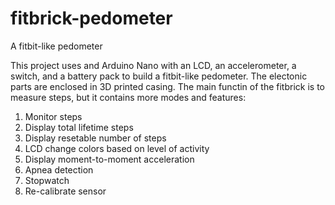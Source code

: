# fitbrick-pedometer
A fitbit-like pedometer

This project uses and Arduino Nano with an LCD, an accelerometer, a switch, and a battery pack to build a fitbit-like pedometer. 
The electonic parts are enclosed in 3D printed casing. The main functin of the fitbrick is to measure steps, but it contains more modes and features:
1) Monitor steps
2) Display total lifetime steps
3) Display resetable number of steps
4) LCD change colors based on level of activity
5) Display moment-to-moment acceleration
6) Apnea detection
7) Stopwatch
8) Re-calibrate sensor
